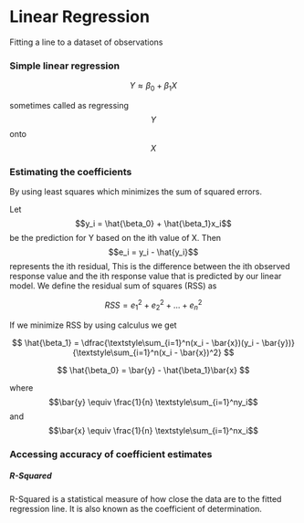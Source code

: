 # Linear Regression

Fitting a line to a dataset of observations

### Simple linear regression

$$Y \approx \beta_0 + \beta_1X$$

sometimes called as regressing $$Y$$ onto $$X$$

### Estimating the coefficients

By using least squares which minimizes the sum of squared errors.

Let $$y_i = \hat{\beta_0} + \hat{\beta_1}x_i$$ be the prediction for Y based on the ith value of X. Then $$e_i = y_i - \hat{y_i}$$ represents the ith residual, This is the difference between the ith observed response value and the ith response value that is predicted by our linear model. We define the residual sum of squares (RSS) as

$$RSS = e_1^2 + e_2^2 + ... + e_n^2$$

If we minimize RSS by using calculus we get

$$
\hat{\beta_1} = \dfrac{\textstyle\sum_{i=1}^n(x_i - \bar{x})(y_i - \bar{y})}{\textstyle\sum_{i=1}^n(x_i - \bar{x})^2}
$$

$$
\hat{\beta_0} = \bar{y} - \hat{\beta_1}\bar{x}
$$

where $$\bar{y} \equiv 	\frac{1}{n} \textstyle\sum_{i=1}^ny_i$$ and $$\bar{x} \equiv 	\frac{1}{n} \textstyle\sum_{i=1}^nx_i$$

### Accessing accuracy of coefficient estimates

##### R-Squared

R-Squared is a statistical measure of how close the data are to the fitted regression line. It is also known as the coefficient of determination.
